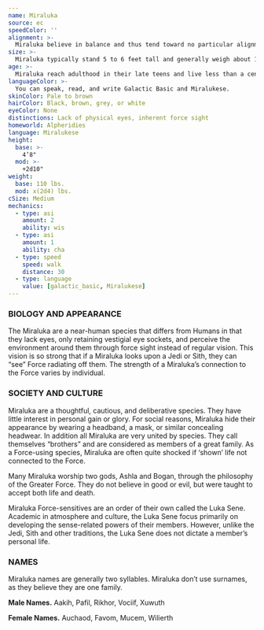 ```yaml
---
name: Miraluka
source: ec
speedColor: ''
alignment: >-
  Miraluka believe in balance and thus tend toward no particular alignment. The best and worst are found among them.
size: >-
  Miraluka typically stand 5 to 6 feet tall and generally weigh about 150 lbs. Regardless of your position in that range, your size is Medium.
age: >-
  Miraluka reach adulthood in their late teens and live less than a century.
languageColor: >-
  You can speak, read, and write Galactic Basic and Miralukese. 
skinColor: Pale to brown
hairColor: Black, brown, grey, or white
eyeColor: None
distinctions: Lack of physical eyes, inherent force sight
homeworld: Alpheridies
language: Miralukese
height:
  base: >-
    4’8"
  mod: >-
    +2d10"
weight:
  base: 110 lbs.
  mod: x(2d4) lbs.
cSize: Medium
mechanics:
  - type: asi
    amount: 2
    ability: wis
  - type: asi
    amount: 1
    ability: cha
  - type: speed
    speed: walk
    distance: 30
  - type: language
    value: [galactic_basic, Miralukese]
---
```

### BIOLOGY AND APPEARANCE
The Miraluka are a near-human species that differs from Humans in that they lack eyes, only retaining vestigial eye sockets, and perceive the environment around them through force sight instead of regular vision. This vision is so strong that if a Miraluka looks upon a Jedi or Sith, they can “see” Force radiating off them. The strength of a Miraluka’s connection to the Force varies by individual.

### SOCIETY AND CULTURE
Miraluka are a thoughtful, cautious, and deliberative species. They have little interest in personal gain or glory. For social reasons, Miraluka hide their appearance by wearing a headband, a mask, or similar concealing headwear. In addition all Miraluka are very united by species. They call themselves “brothers” and are considered as members of a great family. As a Force-using species, Miraluka are often quite shocked if ‘shown’ life not connected to the Force.

Many Miraluka worship two gods, Ashla and Bogan, through the philosophy of the Greater Force. They do not believe in good or evil, but were taught to accept both life and death.

Miraluka Force-sensitives are an order of their own called the Luka Sene. Academic in atmosphere and culture, the Luka Sene focus primarily on developing the sense-related powers of their members. However, unlike the Jedi, Sith and other traditions, the Luka Sene does not dictate a member’s personal life.

### NAMES
Miraluka names are generally two syllables. Miraluka don’t use surnames, as they believe they are one family.

__Male Names.__ Aakih, Pafil, Rikhor, Vociif, Xuwuth

__Female Names.__ Auchaod, Favom, Mucem, Wilierth



    